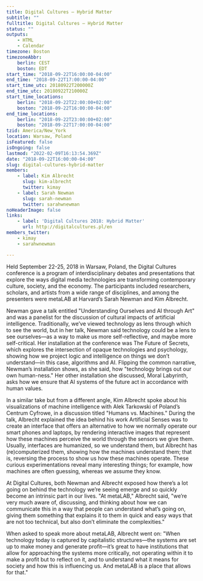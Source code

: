 ```yaml
---
title: Digital Cultures – Hybrid Matter
subtitle: ""
fulltitle: Digital Cultures – Hybrid Matter
status: ""
outputs:
    - HTML
    - Calendar
timezone: Boston
timezoneAbbr:
    berlin: CEST
    boston: EDT
start_time: "2018-09-22T16:00:00-04:00"
end_time: "2018-09-22T17:00:00-04:00"
start_time_utc: 20180922T200000Z
end_time_utc: 20180922T210000Z
start_time_locations:
    berlin: "2018-09-22T22:00:00+02:00"
    boston: "2018-09-22T16:00:00-04:00"
end_time_locations:
    berlin: "2018-09-22T23:00:00+02:00"
    boston: "2018-09-22T17:00:00-04:00"
tzid: America/New_York
location: Warsaw, Poland
isFeatured: false
isOngoing: false
lastmod: "2022-02-09T16:13:54.369Z"
date: "2018-09-22T16:00:00-04:00"
slug: digital-cultures-hybrid-matter
members:
    - label: Kim Albrecht
      slug: kim-albrecht
      twitter: kimay
    - label: Sarah Newman
      slug: sarah-newman
      twitter: sarahwnewman
noHeaderImage: false
links:
    - label: 'Digital Cultures 2018: Hybrid Matter'
      url: http://digitalcultures.pl/en
members_twitter:
    - kimay
    - sarahwnewman

---
```

Held September 22-25, 2018 in Warsaw, Poland, the Digital Cultures conference is a program of interdisciplinary debates and presentations that explore the ways digital media technologies are transforming contemporary culture, society, and the economy. The participants included researchers, scholars, and artists from a wide range of disciplines, and among the presenters were metaLAB at Harvard’s Sarah Newman and Kim Albrecht.

Newman gave a talk entitled "Understanding Ourselves and AI through Art" and was a panelist for the discussion of cultural impacts of artificial intelligence. Traditionally, we’ve viewed technology as lens through which to see the world, but in her talk, Newman said technology could be a lens to see ourselves—as a way to make us more self-reflective, and maybe more self-critical. Her installation at the conference was The Future of Secrets, which explores the intersection of opaque technologies and psychology, showing how we project logic and intelligence on things we don’t understand—in this case, algorithms and AI. Flipping the common narrative, Newman’s installation shows, as she said, how "technology brings out our own human-ness." Her other installation she discussed, Moral Labyrinth, asks how we ensure that AI systems of the future act in accordance with human values.

In a similar take but from a different angle, Kim Albrecht spoke about his visualizations of machine intelligence with Alek Tarkowski of Poland’s Centrum Cyfrowe, in a discussion titled "Humans vs. Machines." During the talk, Albrecht explained the idea behind his work Artificial Senses was to create an interface that offers an alternative to how we normally operate our smart phones and laptops, by rendering interactive images that represent how these machines perceive the world through the sensors we give them. Usually, interfaces are humanized, so we understand them, but Albrecht has (re)computerized them, showing how the machines understand them; that is, reversing the process to show us how these machines operate. These curious experimentations reveal many interesting things; for example, how machines are often guessing, whereas we assume they know.

At Digital Cultures, both Newman and Albrecht exposed how there’s a lot going on behind the technology we’re seeing emerge and so quickly become an intrinsic part in our lives. "At metaLAB," Albrecht said, "we’re very much aware of, discussing, and thinking about how we can communicate this in a way that people can understand what’s going on, giving them something that explains it to them in quick and easy ways that are not too technical, but also don’t eliminate the complexities."

When asked to speak more about metaLAB, Albrecht went on: "When technology today is captured by capitalistic structures—the systems are set up to make money and generate profit—it’s great to have institutions that allow for approaching the systems more critically, not operating within it to make a profit but to reflect on it, and to understand what it means for society and how this is influencing us. And metaLAB is a place that allows for that."